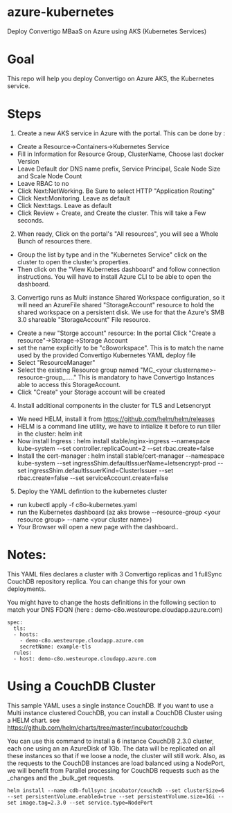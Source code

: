 # azure-kubernetes
Deploy Convertigo MBaaS on Azure using AKS (Kubernetes Services)

# Goal
This repo will help you deploy Convertigo on Azure AKS, the Kubernetes service. 

# Steps
1. Create a new AKS service in Azure with the portal. This can be done by :

* Create a Resource->Containers->Kubernetes Service
* Fill in Information for Resource Group, ClusterName, Choose last docker Version
* Leave Default dor DNS name prefix,  Service Principal, Scale Node Size and Scale Node Count
* Leave RBAC to no
* Click Next:NetWorking. Be Sure to select HTTP "Application Routing"
* Click Next:Monitoring. Leave as default
* Click Next:tags. Leave as default
* Click Review + Create, and Create the cluster. This will take a Few seconds.

2. When ready, Click on the portal's "All resources", you will see a Whole Bunch of resources there.
* Group the list by type and in the "Kubernetes Service" click on the cluster to open the cluster's properties.
* Then click on the "View Kubernetes dashboard" and follow connection instructions. You will have to install Azure CLI to be able to open the dashboard.

3. Convertigo runs as Multi instance Shared Workspace configuration, so it will need an AzureFile shared "StorageAccount" resource to hold the shared workspace on a persistent disk. We use for that the Azure's SMB 3.0 shareable "StorageAccount" File resource.

* Create a new "Storge account" resource: In the portal Click "Create a resource"->Storage->Storage Account
* set the name explicitly to be "c8oworkspace". This is to match the name used by the provided Convertigo Kubernetes YAML deploy file
* Select "ResourceManager"
* Select the existing  Resource group named "MC_&lt;your clustername&gt;-resource-group_....." This is mandatory to have Convertigo Instances able to access this StorageAccount.
* Click "Create" your Storage account will be created

4. Install additional components in the cluster for TLS and Letsencrypt
 
* We need HELM, install it from   https://github.com/helm/helm/releases
* HELM is a command line utility, we have to intialize it before to run tiller in the cluster: helm init
* Now install Ingress :
	helm install stable/nginx-ingress --namespace kube-system --set controller.replicaCount=2 --set rbac.create=false
* Install the cert-manager :
	helm install stable/cert-manager --namespace kube-system --set ingressShim.defaultIssuerName=letsencrypt-prod --set ingressShim.defaultIssuerKind=ClusterIssuer --set rbac.create=false  --set serviceAccount.create=false
  
5. Deploy the YAML defintion to the kubernetes cluster

* run kubectl apply -f c8o-kubernetes.yaml
* run the Kubernetes dashboard (az aks browse --resource-group &lt;your resource group&gt; --name &lt;your cluster name&gt;)
* Your Browser will open a new page with the dashboard.. 

# Notes:
This YAML files declares a cluster with 3 Convertigo replicas and 1 fullSync CouchDB repository replica. You can change this for your own deployments.

You might have to change the hosts definitions in the following section to match your DNS FDQN (here : demo-c8o.westeurope.cloudapp.azure.com)

```
spec:
  tls:
  - hosts:
    - demo-c8o.westeurope.cloudapp.azure.com
    secretName: example-tls
  rules:
  - host: demo-c8o.westeurope.cloudapp.azure.com
```
# Using a CouchDB Cluster
This sample YAML uses a single instance CouchDB. If you want to use a Multi instance clustered CouchDB, you can install a CouchDB Cluster using a HELM chart. see https://github.com/helm/charts/tree/master/incubator/couchdb

You can use this command to install a 6 instance CouchDB 2.3.0 cluster, each one using an an AzureDisk of 1Gb. The data will be replicated on all these instances so that if we loose a node, the cluster will still work. Also, as the requests to the CouchDB instances are load balanced using a NodePort, we will benefit from Parallel processing for CouchDB requests such as the _changes and the _bulk_get requests.

```
helm install --name cdb-fullsync incubator/couchdb --set clusterSize=6 --set persistentVolume.enabled=true --set persistentVolume.size=1Gi --set image.tag=2.3.0 --set service.type=NodePort
```




  
  







